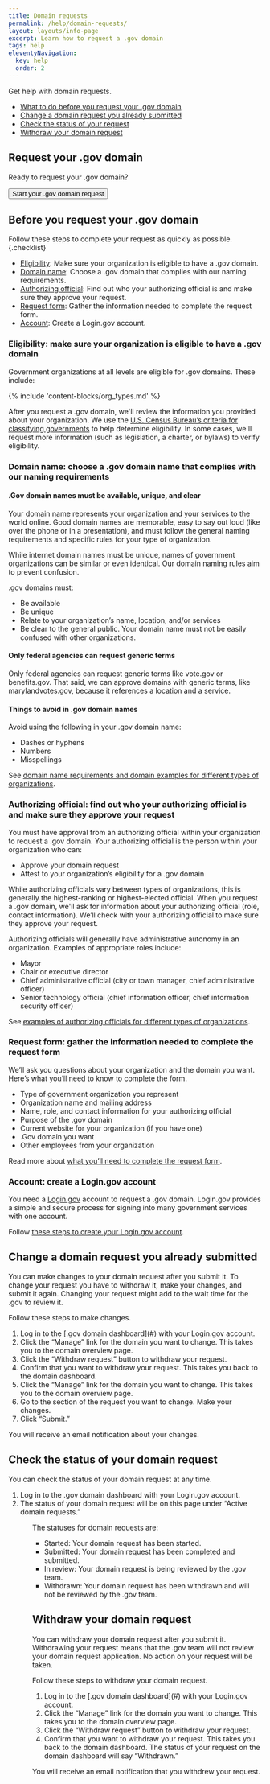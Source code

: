 ```yaml
---
title: Domain requests
permalink: /help/domain-requests/
layout: layouts/info-page
excerpt: Learn how to request a .gov domain
tags: help
eleventyNavigation:
  key: help
  order: 2 
---
```


Get help with domain requests. 

- [What to do before you request your .gov domain](#before-you-request-your-.gov-domain)
- [Change a domain request you already submitted](#change-a-domain-request-you-already-submitted)
- [Check the status of your request](#check-the-status-of-your-request)
- [Withdraw your domain request](#withdraw-your-domain-request)

## Request your .gov domain
Ready to request your .gov domain? 

<button class="usa-button">Start your .gov domain request</button>

## Before you request your .gov domain

Follow these steps to complete your request as quickly as possible.{.checklist}

- [Eligibility](#eligibility%3A-make-sure-your-organization-is-eligible-to-have-a-.gov-domain): Make sure your organization is eligible to have a .gov domain.
- [Domain name](#domain-name%3A-choose-a-.gov-domain-name-that-complies-with-our-naming-requirements): Choose a .gov domain that complies with our naming requirements.
- [Authorizing official](#authorizing-official%3A-find-out-who-your-authorizing-official-is-and-make-sure-they-approve-your-request): Find out who your authorizing official is and make sure they approve your request.
- [Request form](#request-form%3A-gather-the-information-needed-to-complete-the-request-form): Gather the information needed to complete the request form.
- [Account](#account%3A-create-a-login.gov-account): Create a Login.gov account.

### Eligibility: make sure your organization is eligible to have a .gov domain

Government organizations at all levels are eligible for .gov domains. These include:

{% include 'content-blocks/org_types.md' %}

After you request a .gov domain, we'll review the information you provided about your organization. We use the [U.S. Census Bureau’s criteria for classifying governments](https://www.census.gov/programs-surveys/gus/technical-documentation/methodology/population-of-interest1.html) to help determine eligibility. In some cases, we'll request more information (such as legislation, a charter, or bylaws) to verify eligibility.

### Domain name: choose a .gov domain name that complies with our naming requirements

#### .Gov domain names must be available, unique, and clear

Your domain name represents your organization and your services to the world online. Good domain names are memorable, easy to say out loud (like over the phone or in a presentation), and must follow the general naming requirements and specific rules for your type of organization.

While internet domain names must be unique, names of government organizations can be similar or even identical. Our domain naming rules aim to prevent confusion.

.gov domains must:
- Be available 
- Be unique
- Relate to your organization’s name, location, and/or services
- Be clear to the general public. Your domain name must not be easily confused with other organizations.

#### Only federal agencies can request generic terms
Only federal agencies can request generic terms like vote.gov or benefits.gov.
That said, we can approve domains with generic terms, like marylandvotes.gov, because it references a location and a service.


#### Things to avoid in .gov domain names
Avoid using the following in your .gov domain name:
- Dashes or hyphens
- Numbers
- Misspellings

See [domain name requirements and domain examples for different types of organizations]({{'../../domains/choosing/'}}).

### Authorizing official: find out who your authorizing official is and make sure they approve your request

You must have approval from an authorizing official within your organization to request a .gov domain. Your authorizing official is the person within your organization who can:

- Approve your domain request
- Attest to your organization’s eligibility for a .gov domain

While authorizing officials vary between types of organizations, this is generally the highest-ranking or highest-elected official. When you request a .gov domain, we'll ask for information about your authorizing official (role, contact information). We’ll check with your authorizing official to make sure they approve your request. 

Authorizing officials will generally have administrative autonomy in an organization. Examples of appropriate roles include:

- Mayor
- Chair or executive director
- Chief administrative official (city or town manager, chief administrative officer)
- Senior technology official (chief information officer, chief information security officer)

See [examples of authorizing officials for different types of organizations]({{'../../domains/eligibility/#you-must-have-approval-from-an-authorizing-official-within-your-organization'}}).

### Request form: gather the information needed to complete the request form

We’ll ask you questions about your organization and the domain you want. Here’s what you’ll need to know to complete the form. 

- Type of government organization you represent
- Organization name and mailing address
- Name, role, and contact information for your authorizing official
- Purpose of the .gov domain
- Current website for your organization (if you have one)
- .Gov domain you want
- Other employees from your organization

Read more about [what you’ll need to complete the request form]({{'../../domains/before/#information-you’ll-need-to-complete-the-domain-request-form'}}).

### Account: create a Login.gov account

You need a [Login.gov](https://login.gov/) account to request a .gov domain. Login.gov provides a simple and secure process for signing into many government services with one account.

Follow [these steps to create your Login.gov account](https://login.gov/help/get-started/create-your-account/).

## Change a domain request you already submitted

You can make changes to your domain request after you submit it. To change your request you have to withdraw it, make your changes, and submit it again. Changing your request might add to the wait time for the .gov to review it.

Follow these steps to make changes. 
<ol>
<li>Log in to the [.gov domain dashboard](#) with your Login.gov account.</li> 
<li>Click the “Manage” link for the domain you want to change. This takes you to the domain overview page.</li>
<li>Click the “Withdraw request” button to withdraw your request.</li>
<li>Confirm that you want to withdraw your request. This takes you back to the domain dashboard.</li>
<li>Click the “Manage” link for the domain you want to change. This takes you to the domain overview page.</li>
<li>Go to the section of the request you want to change. Make your changes.</li> 
<li>Click “Submit.”</li>
  </ol>

You will receive an email notification about your changes. 

## Check the status of your domain request

You can check the status of your domain request at any time.

<ol>
<li>Log in to the .gov domain dashboard with your Login.gov account.</li> 
<li>The status of your domain request will be on this page under “Active domain requests.”</li>
  <ol>
    
The statuses for domain requests are:
- Started: Your domain request has been started.
- Submitted: Your domain request has been completed and submitted.
- In review: Your domain request is being reviewed by the .gov team.
- Withdrawn: Your domain request has been withdrawn and will not be reviewed by the .gov team.

## Withdraw your domain request
    
You can withdraw your domain request after you submit it. Withdrawing your request means that the .gov team will not review your domain request application. No action on your request will be taken.

Follow these steps to withdraw your domain request.
<ol>
<li>Log in to the [.gov domain dashboard](#) with your Login.gov account.</li> 
<li>Click the “Manage” link for the domain you want to change. This takes you to the domain overview page.</li>
<li>Click the “Withdraw request” button to withdraw your request.</li>
<li>Confirm that you want to withdraw your request. This takes you back to the domain dashboard. The status of your request on the domain dashboard will say “Withdrawn.”</li>
</ol>
  
You will receive an email notification that you withdrew your request. 






